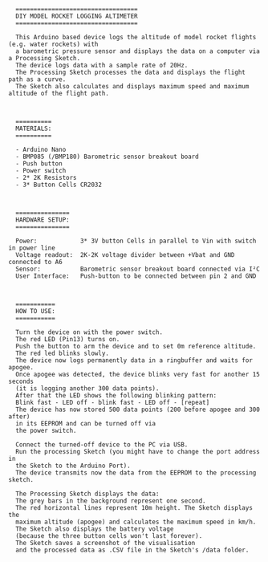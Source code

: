  
      ==================================
      DIY MODEL ROCKET LOGGING ALTIMETER
      ==================================
      
      This Arduino based device logs the altitude of model rocket flights (e.g. water rockets) with 
      a barometric pressure sensor and displays the data on a computer via a Processing Sketch. 
      The device logs data with a sample rate of 20Hz. 
      The Processing Sketch processes the data and displays the flight path as a curve. 
      The Sketch also calculates and displays maximum speed and maximum altitude of the flight path.
      
      
     
      ==========
      MATERIALS:
      ==========
      
      - Arduino Nano
      - BMP085 (/BMP180) Barometric sensor breakout board 
      - Push button
      - Power switch
      - 2* 2K Resistors
      - 3* Button Cells CR2032
      
      
      
      ===============
      HARDWARE SETUP:
      ===============
      
      Power:            3* 3V button Cells in parallel to Vin with switch in power line
      Voltage readout:  2K-2K voltage divider between +Vbat and GND connected to A6
      Sensor:           Barometric sensor breakout board connected via I²C
      User Interface:   Push-button to be connected between pin 2 and GND
      
      
      
      ===========
      HOW TO USE:
      ===========
      
      Turn the device on with the power switch. 
      The red LED (Pin13) turns on. 
      Push the button to arm the device and to set 0m reference altitude.
      The red led blinks slowly.
      The device now logs permanently data in a ringbuffer and waits for apogee.
      Once apogee was detected, the device blinks very fast for another 15 seconds 
      (it is logging another 300 data points).
      After that the LED shows the following blinking pattern:
      Blink fast - LED off - blink fast - LED off - [repeat]
      The device has now stored 500 data points (200 before apogee and 300 after) 
      in its EEPROM and can be turned off via 
      the power switch.
      
      Connect the turned-off device to the PC via USB.
      Run the processing Sketch (you might have to change the port address in 
      the Sketch to the Arduino Port).
      The device transmits now the data from the EEPROM to the processing sketch.
      
      The Processing Sketch displays the data: 
      The grey bars in the background represent one second. 
      The red horizontal lines represent 10m height. The Sketch displays the 
      maximum altitude (apogee) and calculates the maximum speed in km/h.
      The Sketch also displays the battery voltage 
      (because the three button cells won't last forever).
      The Sketch saves a screenshot of the visualisation 
      and the processed data as .CSV file in the Sketch's /data folder.
   
